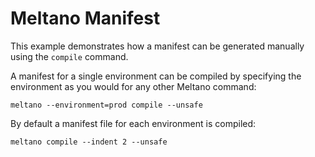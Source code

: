 # Meltano Manifest

This example demonstrates how a manifest can be generated manually using the `compile` command.


A manifest for a single environment can be compiled by specifying the environment as you would for any other Meltano command:

```shell
meltano --environment=prod compile --unsafe
```


By default a manifest file for each environment is compiled:

```shell
meltano compile --indent 2 --unsafe
```
